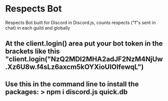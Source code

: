 # Respects Bot
Respects Bot built for Discord in Discord.js, counts respects ("f"s sent in chat) in each guild and globally

## At the client.login() area put your bot token in the brackets like this "client.login("NzQ2MDI2MHA2adJF2NzM4NjUw.Xz6U8w.f4sLz6axcm5kOYXioUIOIfewqL")
## Use this in the command line to install the packages: > npm i discord.js quick.db
